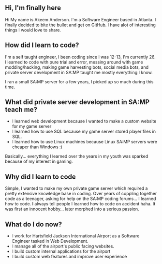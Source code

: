 ## Hi, I'm finally here
Hi My name is Akeem Anderson. I'm a Software Engineer based in Atlanta. I finally decided to bite the bullet and get on GitHub. I have alot of interesting things I would love to share.

## How did I learn to code?
I'm a self taught engineer, I been coding since I was 12-13, I'm currently 26. I learned to code with pure trial and error, messing around with game modding/hacking, making game harvesting bots, social media bots, and private server development in SA:MP taught me mostly everything I know.

I ran a small SA:MP server for a few years, I picked up so much during this time.

## What did private server development in SA:MP teach me?
* I learned web development because I wanted to make a custom website for my game server
* I learned how to use SQL because my game server stored player files in SQL.
* I learned how to use Linux machines because Linux SA:MP servers were cheaper than Windows :)

Basically... everything I learned over the years in my youth was sparked because of my interest in gaming.

## Why did I learn to code
Simple, I wanted to make my own private game server which required a pretty extensive knowledge base in coding. Over years of coppling together code as a teenager, asking for help on the SA:MP coding forums... I learned how to code. I always tell people I learned how to code on accident haha. It was first an innocent hobby... later morphed into a serious passion.

## What do I do now?
* I work for Hartsfield Jackson International Airport as a Software Engineer tasked in Web Development.
* I manage all of the airport's public facing websites.
* I build custom internal applications for the airport
* I build custom web features and improve user experience
